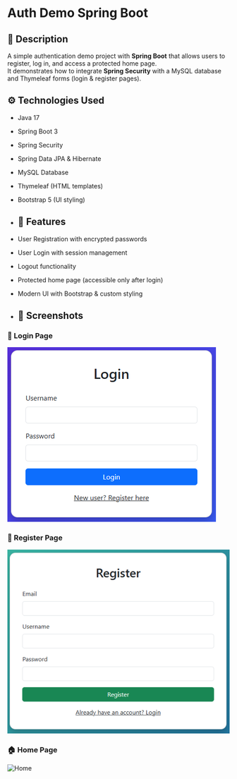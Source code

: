 # Auth Demo Spring Boot

## 📌 Description
A simple authentication demo project with **Spring Boot** that allows users to register, log in, and access a protected home page.  
It demonstrates how to integrate **Spring Security** with a MySQL database and Thymeleaf forms (login & register pages).

## ⚙️ Technologies Used
- Java 17  
- Spring Boot 3  
- Spring Security  
- Spring Data JPA & Hibernate  
- MySQL Database  
- Thymeleaf (HTML templates)  
- Bootstrap 5 (UI styling)

- ## 🚀 Features
- User Registration with encrypted passwords  
- User Login with session management  
- Logout functionality  
- Protected home page (accessible only after login)  
- Modern UI with Bootstrap & custom styling

- ## 📸 Screenshots
### 🔑 Login Page
![Login](./screenshots/login.png)

### 📝 Register Page
![Register](./screenshots/register.png)

### 🏠 Home Page
![Home](./screenshots/welcome.png)


